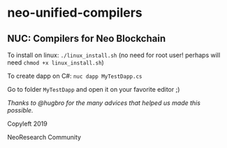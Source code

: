 # neo-unified-compilers
## NUC: Compilers for Neo Blockchain

To install on linux: `./linux_install.sh` (no need for root user! perhaps will need `chmod +x linux_install.sh`)

To create dapp on C#: `nuc dapp MyTestDapp.cs`

Go to folder `MyTestDapp` and open it on your favorite editor ;)


_Thanks to @hugbro for the many advices that helped us made this possible._

Copyleft 2019

NeoResearch Community
